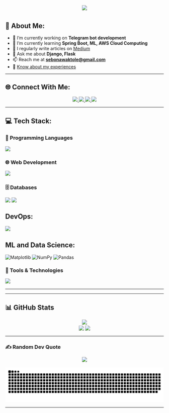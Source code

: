 <h1 align="center">
  <img src="https://readme-typing-svg.herokuapp.com?font=Fira+Code&pause=1000&color=F76C6C&center=true&vCenter=true&random=false&width=500&lines=Hello%2C+I'm+Sabona+Waktole;Backend+Developer+%26+Competitive+Programmer" />
</h1>

## 💫 About Me:
- 🔭 I’m currently working on **Telegram bot development**
- 🌱 I’m currently learning **Spring Boot, ML, AWS Cloud Computing**
- 📝 I regularly write articles on [Medium](https://medium.com/@sebonawaktole)
- 💬 Ask me about **Django, Flask**
- 📫 Reach me at **sebonawaktole@gmail.com**
- 📄 [Know about my experiences](https://drive.google.com/file/d/1zU-UZHHizMHu_5Q1SfzxuXZsMLKpd9RR/view?usp=sharing)

---

## 🌐 Connect With Me:
<p align="center">
  <a href="https://linkedin.com/in/sabona-waktole" target="_blank">
    <img src="https://img.shields.io/badge/LinkedIn-%230077B5.svg?logo=linkedin&logoColor=white" />
  </a>
  <a href="https://medium.com/@sebonawaktole" target="_blank">
    <img src="https://img.shields.io/badge/Medium-12100E?logo=medium&logoColor=white" />
  </a>
  <a href="https://x.com/SabonaW_Tirkena" target="_blank">
    <img src="https://img.shields.io/badge/X-black.svg?logo=X&logoColor=white" />
  </a>
  <a href="mailto:sebonawaktole@gmail.com">
    <img src="https://img.shields.io/badge/Email-D14836?logo=gmail&logoColor=white" />
  </a>
</p>

---

## 💻 Tech Stack:
<p align="center">
  
### 🚀 Programming Languages  
<img src="https://skillicons.dev/icons?i=java,py,cpp,js,ts" />  

### 🌐 Web Development  
<img src="https://skillicons.dev/icons?i=html,css,react,flask,nodejs,spring,django,flask,bootstrap,javafx" />  

### 🗄️ Databases  
<img src="https://skillicons.dev/icons?i=mongodb,postgres,mysql,sqlite"/>  
<img src="https://img.shields.io/badge/SQL%20Server-CC2927?style=for-the-badge&logo=microsoft-sql-server&logoColor=white" />

## DevOps:
<img src="https://skillicons.dev/icons?i=aws"/>

## ML and Data Science:
![Matplotlib](https://img.shields.io/badge/Matplotlib-%23blue)
![NumPy](https://img.shields.io/badge/NumPy-%23013243)
![Pandas](https://img.shields.io/badge/Pandas-%23150458)



### 🔧 Tools & Technologies  
<img src="https://skillicons.dev/icons?i=git,github,postman" />  

---
</p>

---

## 📊 GitHub Stats  
<p align="center">
  <img src="https://github-readme-stats.vercel.app/api?username=SabonaWaktole&theme=dark&hide_border=true&include_all_commits=false&count_private=false" /><br/>
  <img height="180em" src="https://github-readme-stats.vercel.app/api/top-langs/?username=SabonaWaktole&theme=dark&layout=compact&hide_border=true" />
  <img height="180em" src="https://streak-stats.demolab.com/?user=SabonaWaktole&theme=dark&hide_border=true" />
</p>

---

### ✍️ Random Dev Quote
<p align="center">
  <img src="https://quotes-github-readme.vercel.app/api?type=horizontal&theme=radical" />
</p>

![](https://raw.githubusercontent.com/platane/snk/output/github-contribution-grid-snake-dark.svg?username=SabonaWaktole)

---

